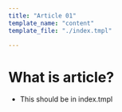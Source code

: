 ```yaml
---
title: "Article 01"
template_name: "content"
template_file: "./index.tmpl"

---
```


# What is article?

- This should be in index.tmpl

